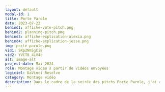 ```yaml
---
layout: default
modal-id: 1
title: Porte Parole
date: 2023-07-22
behind1: affiche-vote-pitch.png
behind2: planning-pitch.png
behind3: affiche-explication-alexia.png
behind4: affiche-explication-jesse.png
img: porte-parole.png
vid1: SKp2NmSgCi8
vid2: YVCT8_4LV4c
alt: image-alt
project-date: Mai 2024
role: Montage vidéo à partir de vidéos envoyées
logiciel: DaVinci Resolve
category: Montage vidéo
description: Dans le cadre de la soirée des pitchs Porte Parole, j'ai créé des vidéos visant à présenter les participants avant leur entrée sur scène. Les vidéos ont été réalisées à partir de séquences filmées par les participants eux-mêmes pendant leur processus de création. La vidéo que vous voyez est celle du gagnant de la soirée. En allant à droite, vous verrez également une vidéo que j'ai fait pour leur réseaux sociaux.
---
```

